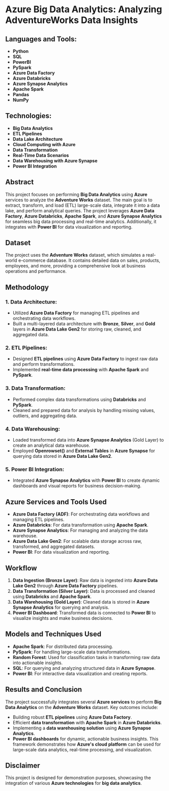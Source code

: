 # Azure Big Data Analytics: Analyzing AdventureWorks Data Insights

## Languages and Tools:
- **Python**
- **SQL**
- **PowerBI**
- **PySpark**
- **Azure Data Factory**
- **Azure Databricks**
- **Azure Synapse Analytics**
- **Apache Spark**
- **Pandas**
- **NumPy**

## Technologies:
- **Big Data Analytics**
- **ETL Pipelines**
- **Data Lake Architecture**
- **Cloud Computing with Azure**
- **Data Transformation**
- **Real-Time Data Scenarios**
- **Data Warehousing with Azure Synapse**
- **Power BI Integration**

## Abstract
This project focuses on performing **Big Data Analytics** using **Azure** services to analyze the **Adventure Works** dataset. The main goal is to extract, transform, and load (ETL) large-scale data, integrate it into a data lake, and perform analytical queries. The project leverages **Azure Data Factory**, **Azure Databricks**, **Apache Spark**, and **Azure Synapse Analytics** for seamless big data processing and real-time analytics. Additionally, it integrates with **Power BI** for data visualization and reporting.

## Dataset
The project uses the **Adventure Works** dataset, which simulates a real-world e-commerce database. It contains detailed data on sales, products, employees, and more, providing a comprehensive look at business operations and performance.

## Methodology
### 1. **Data Architecture**:
   - Utilized **Azure Data Factory** for managing ETL pipelines and orchestrating data workflows.
   - Built a multi-layered data architecture with **Bronze**, **Silver**, and **Gold** layers in **Azure Data Lake Gen2** for storing raw, cleaned, and aggregated data.

### 2. **ETL Pipelines**:
   - Designed **ETL pipelines** using **Azure Data Factory** to ingest raw data and perform transformations.
   - Implemented **real-time data processing** with **Apache Spark** and **PySpark**.

### 3. **Data Transformation**:
   - Performed complex data transformations using **Databricks** and **PySpark**.
   - Cleaned and prepared data for analysis by handling missing values, outliers, and aggregating data.

### 4. **Data Warehousing**:
   - Loaded transformed data into **Azure Synapse Analytics** (Gold Layer) to create an analytical data warehouse.
   - Employed **Openrowset()** and **External Tables** in **Azure Synapse** for querying data stored in **Azure Data Lake Gen2**.

### 5. **Power BI Integration**:
   - Integrated **Azure Synapse Analytics** with **Power BI** to create dynamic dashboards and visual reports for business decision-making.

## Azure Services and Tools Used
- **Azure Data Factory (ADF)**: For orchestrating data workflows and managing ETL pipelines.
- **Azure Databricks**: For data transformation using **Apache Spark**.
- **Azure Synapse Analytics**: For managing and analyzing the data warehouse.
- **Azure Data Lake Gen2**: For scalable data storage across raw, transformed, and aggregated datasets.
- **Power BI**: For data visualization and reporting.

## Workflow
1. **Data Ingestion (Bronze Layer)**: Raw data is ingested into **Azure Data Lake Gen2** through **Azure Data Factory** pipelines.
2. **Data Transformation (Silver Layer)**: Data is processed and cleaned using **Databricks** and **Apache Spark**.
3. **Data Warehousing (Gold Layer)**: Cleaned data is stored in **Azure Synapse Analytics** for querying and analysis.
4. **Power BI Dashboard**: Transformed data is connected to **Power BI** to visualize insights and make business decisions.

## Models and Techniques Used
- **Apache Spark**: For distributed data processing.
- **PySpark**: For handling large-scale data transformations.
- **Random Forest**: Used for classification tasks in transforming raw data into actionable insights.
- **SQL**: For querying and analyzing structured data in **Azure Synapse**.
- **Power BI**: For interactive data visualization and creating reports.

## Results and Conclusion
The project successfully integrates several **Azure services** to perform **Big Data Analytics** on the **Adventure Works** dataset. Key outcomes include:
- Building robust **ETL pipelines** using **Azure Data Factory**.
- Efficient **data transformation** with **Apache Spark** in **Azure Databricks**.
- Implementing a **data warehousing solution** using **Azure Synapse Analytics**.
- **Power BI dashboards** for dynamic, actionable business insights.
This framework demonstrates how **Azure's cloud platform** can be used for large-scale data analytics, real-time processing, and visualization.

## Disclaimer
This project is designed for demonstration purposes, showcasing the integration of various **Azure technologies** for **big data analytics**.
